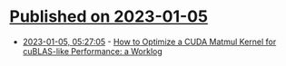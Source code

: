 # [Published on 2023-01-05](index.md)

* [2023-01-05, 05:27:05](https://lobste.rs/s/jokipz/how_optimize_cuda_matmul_kernel_for) - [How to Optimize a CUDA Matmul Kernel for cuBLAS-like Performance: a Worklog](https://siboehm.com/articles/22/CUDA-MMM)
